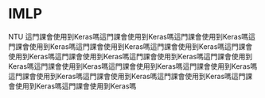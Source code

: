 # IMLP
NTU 這門課會使用到Keras嗎這門課會使用到Keras嗎這門課會使用到Keras嗎這門課會使用到Keras嗎這門課會使用到Keras嗎這門課會使用到Keras嗎這門課會使用到Keras嗎這門課會使用到Keras嗎這門課會使用到Keras嗎這門課會使用到Keras嗎這門課會使用到Keras嗎這門課會使用到Keras嗎這門課會使用到Keras嗎這門課會使用到Keras嗎這門課會使用到Keras嗎這門課會使用到Keras嗎這門課會使用到Keras嗎這門課會使用到Keras嗎
